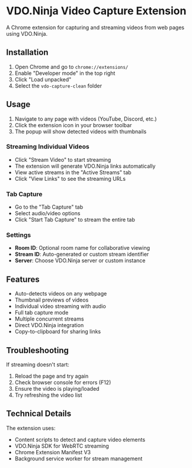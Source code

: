 # VDO.Ninja Video Capture Extension

A Chrome extension for capturing and streaming videos from web pages using VDO.Ninja.

## Installation

1. Open Chrome and go to `chrome://extensions/`
2. Enable "Developer mode" in the top right
3. Click "Load unpacked"
4. Select the `vdo-capture-clean` folder

## Usage

1. Navigate to any page with videos (YouTube, Discord, etc.)
2. Click the extension icon in your browser toolbar
3. The popup will show detected videos with thumbnails

### Streaming Individual Videos
- Click "Stream Video" to start streaming
- The extension will generate VDO.Ninja links automatically
- View active streams in the "Active Streams" tab
- Click "View Links" to see the streaming URLs

### Tab Capture
- Go to the "Tab Capture" tab
- Select audio/video options
- Click "Start Tab Capture" to stream the entire tab

### Settings
- **Room ID**: Optional room name for collaborative viewing
- **Stream ID**: Auto-generated or custom stream identifier
- **Server**: Choose VDO.Ninja server or custom instance

## Features

- Auto-detects videos on any webpage
- Thumbnail previews of videos
- Individual video streaming with audio
- Full tab capture mode
- Multiple concurrent streams
- Direct VDO.Ninja integration
- Copy-to-clipboard for sharing links

## Troubleshooting

If streaming doesn't start:
1. Reload the page and try again
2. Check browser console for errors (F12)
3. Ensure the video is playing/loaded
4. Try refreshing the video list

## Technical Details

The extension uses:
- Content scripts to detect and capture video elements
- VDO.Ninja SDK for WebRTC streaming
- Chrome Extension Manifest V3
- Background service worker for stream management